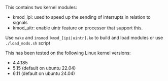
This contains two kernel modules:
* kmod_ipi: used to speed up the sending of interrupts in relation to signals
* kmod_uitr: enable uintr feature on processor that support this.

Use `make` and `insmod kmod_[ipi|uintr].ko` to build and load modules or use `./load_mods.sh` script

This has been tested on the following Linux kernel versions:
* 4.4.185
* 5.15 (default on ubuntu 22.04)
* 6.11 (default on ubuntu 24.04)
